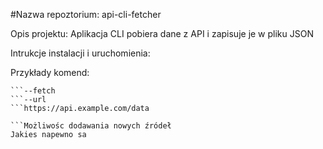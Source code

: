 #Nazwa repoztorium: api-cli-fetcher

Opis projektu:
Aplikacja CLI pobiera dane z API i zapisuje je w pliku JSON

Intrukcje instalacji i uruchomienia:

Przykłady komend: 
```./cli_fetcher
```--fetch
```--url
```https://api.example.com/data

```Możliwośc dodawania nowych źródeł
Jakies napewno sa
